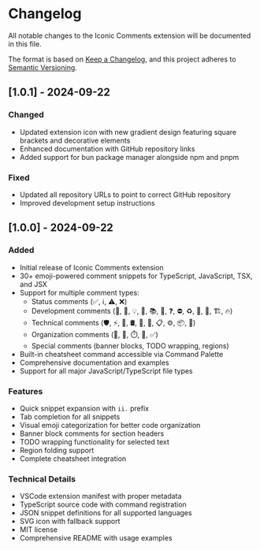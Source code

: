 # Changelog

All notable changes to the Iconic Comments extension will be documented in this file.

The format is based on [Keep a Changelog](https://keepachangelog.com/en/1.0.0/),
and this project adheres to [Semantic Versioning](https://semver.org/spec/v2.0.0.html).

## [1.0.1] - 2024-09-22

### Changed
- Updated extension icon with new gradient design featuring square brackets and decorative elements
- Enhanced documentation with GitHub repository links
- Added support for bun package manager alongside npm and pnpm

### Fixed
- Updated all repository URLs to point to correct GitHub repository
- Improved development setup instructions

## [1.0.0] - 2024-09-22

### Added
- Initial release of Iconic Comments extension
- 30+ emoji-powered comment snippets for TypeScript, JavaScript, TSX, and JSX
- Support for multiple comment types:
  - Status comments (✅, ℹ️, ⚠️, ❌)
  - Development comments (🐞, 🔧, 💡, 📝, 📚, 🧪, ❓, ⛔, ♻️, 👀, 🚫, 🏗️, 🔥)
  - Technical comments (🛡️, ⚡, 🔌, 🛢️, 🎨, 🧭, 📋, ⚙️, 📦, 🌱)
  - Organization comments (🔗, 📌, ⏱️, 🧹, ✅)
  - Special comments (banner blocks, TODO wrapping, regions)
- Built-in cheatsheet command accessible via Command Palette
- Comprehensive documentation and examples
- Support for all major JavaScript/TypeScript file types

### Features
- Quick snippet expansion with `ii.` prefix
- Tab completion for all snippets
- Visual emoji categorization for better code organization
- Banner block comments for section headers
- TODO wrapping functionality for selected text
- Region folding support
- Complete cheatsheet integration

### Technical Details
- VSCode extension manifest with proper metadata
- TypeScript source code with command registration
- JSON snippet definitions for all supported languages
- SVG icon with fallback support
- MIT license
- Comprehensive README with usage examples
